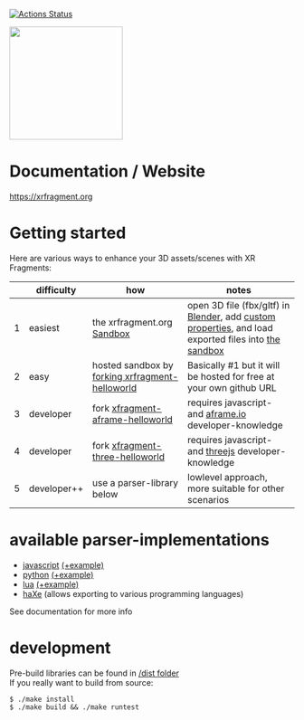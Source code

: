 <link rel="stylesheet" href="doc/style.css"/>
<link href="https://fonts.cdnfonts.com/css/montserrat" rel="stylesheet"/>

[![Actions Status](https://github.com/coderofsalvation/xrfragment/workflows/test/badge.svg)](https://github.com/coderofsalvation/xrfragment/actions)

<img src="https://xrfragment.org/example/assets/logo.png" width="200"/>

# Documentation / Website

https://xrfragment.org 

# Getting started

Here are various ways to enhance your 3D assets/scenes with XR Fragments:

| |  difficulty | how | notes |
|-|-|-|-|
| 1 | easiest | the xrfragment.org <a href="https://xrfragment.org/example/aframe/sandbox" target="_blank">Sandbox</a> | open 3D file (fbx/gltf) in <a href="https://blender.org" target="_blank">Blender</a>, add <a href="" target="_blank">custom properties</a>, and load exported files into <a href="/example/aframe/sandbox" target="_blank">the sandbox</a> |
| 2 | easy | hosted sandbox by <a href="https://github.com/coderofsalvation/xrfragment-helloworld" target="_blank">forking xrfragment-helloworld</a> | Basically #1 but it will be hosted for free at your own github URL |
| 3 | developer | fork <a href="https://github.com/coderofsalvation/xrfragment-aframe-helloworld">xfragment-aframe-helloworld</a> | requires javascript- and <a href="https://aframe.io" target="_blank">aframe.io</a> developer-knowledge |
| 4 | developer | fork <a href="https://github.com/coderofsalvation/xrfragment-three-helloworld">xfragment-three-helloworld</a> | requires javascript- and <a href="https://threejs.org" target="_blank">threejs</a> developer-knowledge |
| 5 | developer++ | use a parser-library below | lowlevel approach, more suitable for other scenarios |


# available parser-implementations

* [javascript](dist/xrfragment.js) [(+example)](test/test.js)
* [python](dist/xrfragment.py) [(+example)](test/test.py)
* [lua](dist/xrfragment.lua) [(+example)](test/test.lua)
* [haXe](src/xrfragment) (allows exporting to various programming languages)

See documentation for more info

# development

Pre-build libraries can be found in [/dist folder](dist)<br>
If you really want to build from source:

```
$ ./make install
$ ./make build && ./make runtest
```
